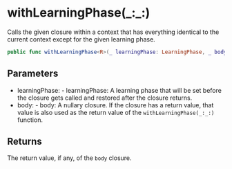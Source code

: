 # withLearningPhase(\_:\_:)

Calls the given closure within a context that has everything identical to the current context
except for the given learning phase.

``` swift
public func withLearningPhase<R>(_ learningPhase: LearningPhase, _ body: () throws -> R) rethrows -> R
```

## Parameters

  - learningPhase: - learningPhase: A learning phase that will be set before the closure gets called and restored after the closure returns.
  - body: - body: A nullary closure. If the closure has a return value, that value is also used as the return value of the `withLearningPhase(_:_:)` function.

## Returns

The return value, if any, of the `body` closure.

